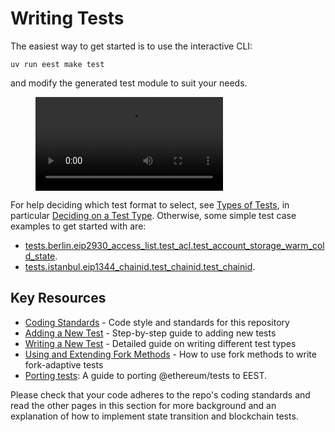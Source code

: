 # Writing Tests

The easiest way to get started is to use the interactive CLI:

```console
uv run eest make test
```

and modify the generated test module to suit your needs.

<figure class="video_container">
  <video controls="true" allowfullscreen="true">
    <source src="./img/eest_make_test.mp4" type="video/mp4">
  </video>
</figure>

For help deciding which test format to select, see [Types of Tests](./types_of_tests.md), in particular [Deciding on a Test Type](./types_of_tests.md#deciding-on-a-test-type). Otherwise, some simple test case examples to get started with are:

- [tests.berlin.eip2930_access_list.test_acl.test_account_storage_warm_cold_state](../../tests/berlin/eip2930_access_list/test_acl/test_account_storage_warm_cold_state.py).
- [tests.istanbul.eip1344_chainid.test_chainid.test_chainid](../../tests/istanbul/eip1344_chainid/test_chainid/test_chainid.py).

## Key Resources

- [Coding Standards](./code_standards.md) - Code style and standards for this repository
- [Adding a New Test](./adding_a_new_test.md) - Step-by-step guide to adding new tests
- [Writing a New Test](./writing_a_new_test.md) - Detailed guide on writing different test types
- [Using and Extending Fork Methods](./fork_methods.md) - How to use fork methods to write fork-adaptive tests
- [Porting tests](./porting_legacy_tests.md): A guide to porting @ethereum/tests to EEST.

Please check that your code adheres to the repo's coding standards and read the other pages in this section for more background and an explanation of how to implement state transition and blockchain tests.
